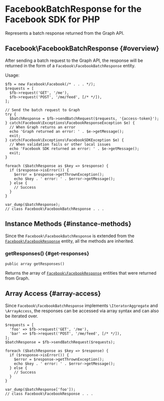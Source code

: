 # FacebookBatchResponse for the Facebook SDK for PHP

Represents a batch response returned from the Graph API.

## Facebook\FacebookBatchResponse {#overview}

After sending a batch request to the Graph API, the response will be returned in the form of a `Facebook\FacebookBatchResponse` entity.

Usage:

~~~~
$fb = new Facebook\Facebook(/* . . . */);
$requests = [
  $fb->request('GET', '/me'),
  $fb->request('POST', '/me/feed', [/* */]),
];

// Send the batch request to Graph
try {
  $batchResponse = $fb->sendBatchRequest($requests, '{access-token}');
} catch(Facebook\Exceptions\FacebookResponseException $e) {
  // When Graph returns an error
  echo 'Graph returned an error: ' . $e->getMessage();
  exit;
} catch(Facebook\Exceptions\FacebookSDKException $e) {
  // When validation fails or other local issues
  echo 'Facebook SDK returned an error: ' . $e->getMessage();
  exit;
}

foreach ($batchResponse as $key => $response) {
  if ($response->isError()) {
    $error = $response->getThrownException();
    echo $key . ' error: ' . $error->getMessage();
  } else {
    // Success
  }
}

var_dump($batchResponse);
// class Facebook\FacebookBatchResponse . . .
~~~~

## Instance Methods {#instance-methods}

Since the `Facebook\FacebookBatchResponse` is extended from the [`Facebook\FacebookResponse`](/docs/php/FacebookResponse) entity, all the methods are inherited.

### getResponses() {#get-responses}
~~~~
public array getResponses()
~~~~
Returns the array of [`Facebook\FacebookResponse`](/docs/php/FacebookResponse) entities that were returned from Graph.

## Array Access {#array-access}

Since `Facebook\FacebookBatchResponse` implements `\IteratorAggregate` and `\ArrayAccess`, the responses can be accessed via array syntax and can also be iterated over.

~~~~
$requests = [
  'foo' => $fb->request('GET', '/me'),
  'bar' => $fb->request('POST', '/me/feed', [/* */]),
];
$batchResponse = $fb->sendBatchRequest($requests);

foreach ($batchResponse as $key => $response) {
  if ($response->isError()) {
    $error = $response->getThrownException();
    echo $key . ' error: ' . $error->getMessage();
  } else {
    // Success
  }
}

var_dump($batchResponse['foo']);
// class Facebook\FacebookResponse . . .
~~~~
